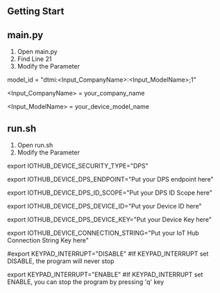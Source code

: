 ## Getting Start


## main.py
1. Open main.py
2. Find Line 21
3. Modify the Parameter

model_id = "dtmi:<Input_CompanyName>:<Input_ModelName>;1"

<Input_CompanyName> = your_company_name

<Input_ModelName> = your_device_model_name


## run.sh
1. Open run.sh
2. Modify the Parameter

export IOTHUB_DEVICE_SECURITY_TYPE="DPS"

export IOTHUB_DEVICE_DPS_ENDPOINT="Put your DPS endpoint here"

export IOTHUB_DEVICE_DPS_ID_SCOPE="Put your DPS ID Scope here"

export IOTHUB_DEVICE_DPS_DEVICE_ID="Put your Device ID here"

export IOTHUB_DEVICE_DPS_DEVICE_KEY="Put your Device Key here"

export IOTHUB_DEVICE_CONNECTION_STRING="Put your IoT Hub Connection String Key here"

#export KEYPAD_INTERRUPT="DISABLE" #If KEYPAD_INTERRUPT set DISABLE, the program will never stop

export KEYPAD_INTERRUPT="ENABLE" #If KEYPAD_INTERRUPT set ENABLE, you can stop the program by pressing 'q' key


